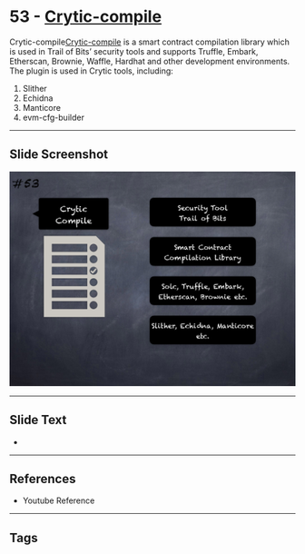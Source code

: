 
# 53 - [Crytic-compile](./Crytic-compile.md)

Crytic-compile[Crytic-compile](https://github.com/crytic/crytic-compile) is a smart contract compilation library which is used in Trail of Bits’ security tools and supports Truffle, Embark, Etherscan, Brownie, Waffle, Hardhat and other development environments. The plugin is used in Crytic tools, including:


1.  Slither
2.  Echidna
3.  Manticore
4.  evm-cfg-builder


___
## Slide Screenshot
![053.png](../../images/6.%20Audit%20Techniques%20and%20Tools%20101/053.png)
___
## Slide Text
- 
___
## References
- Youtube Reference
___
## Tags
